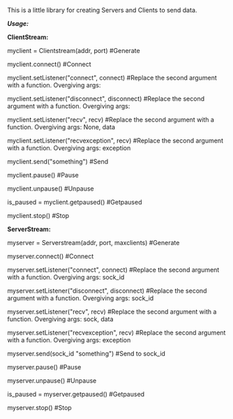 This is a little library for creating Servers and Clients to send data.

___Usage:___

__ClientStream:__

myclient = Clientstream(addr, port) #Generate

myclient.connect() #Connect

myclient.setListener("connect", connect) #Replace the second argument with a function. Overgiving args: 

myclient.setListener("disconnect", disconnect) #Replace the second argument with a function. Overgiving args: 

myclient.setListener("recv", recv) #Replace the second argument with a function. Overgiving args: None, data

myclient.setListener("recvexception", recv) #Replace the second argument with a function. Overgiving args: exception

myclient.send("something") #Send

myclient.pause() #Pause

myclient.unpause() #Unpause

is_paused = myclient.getpaused() #Getpaused

myclient.stop() #Stop

__ServerStream:__

myserver = Serverstream(addr, port, maxclients) #Generate

myserver.connect() #Connect

myserver.setListener("connect", connect) #Replace the second argument with a function. Overgiving args: sock_id

myserver.setListener("disconnect", disconnect) #Replace the second argument with a function. Overgiving args: sock_id

myserver.setListener("recv", recv) #Replace the second argument with a function. Overgiving args: sock, data

myserver.setListener("recvexception", recv) #Replace the second argument with a function. Overgiving args: exception

myserver.send(sock_id "something") #Send to sock_id

myserver.pause() #Pause

myserver.unpause() #Unpause

is_paused = myserver.getpaused() #Getpaused

myserver.stop() #Stop
